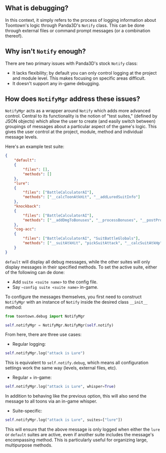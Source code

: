 ## What is debugging?

In this context, it simply refers to the process of logging information about Toontown's logic through Panda3D's `Notify` class. This can be done through external files or command prompt messages (or a combination thereof).

## Why isn't `Notify` enough?

There are two primary issues with Panda3D's stock `Notify` class:

- It lacks flexibility; by default you can only control logging at the project and module level. This makes focusing on specific areas difficult.
- It doesn't support any in-game debugging.

## How does `NotifyMgr` address these issues?

`NotifyMgr` acts as a wrapper around `Notify` which adds more advanced control. Central to its functionality is the notion of "test suites," (defined by JSON objects) which allow the user to create (and easily switch between) groupings of messages about a particular aspect of the game's logic. This gives the user control at the project, module, method and individual message levels.

Here's an example test suite:


```json
{
    "default":
    {
        "files": [],
        "methods": []
    },
    "lure":
    {
        "files": ["BattleCalculatorAI"],
        "methods": ["__calcToonAtkHit", "__addLuredSuitInfo"]
    },
    "knockback":
    {
        "files": ["BattleCalculatorAI"],
        "methods": ["__addDmgToBonuses", "__processBonuses", "__postProcessToonAttacks", "__initRound"]
    },
    "cog-acc":
    {
        "files": ["BattleCalculatorAI", "SuitBattleGlobals"],
        "methods": ["__suitAtkHit", "pickSuitAttack", "__calcSuitAtkHp", "__calcSuitTarget"]
    }
}
```

`default` will display all debug messages, while the other suites will only display messages in their specified methods. To set the active suite, either of the following can de done:

- Add `suite <suite name>` to the config file.
- Say `~config suite <suite name>` in-game.

To configure the messages themselves, you first need to construct `NotifyMgr` with an instance of `Notify` inside the desired class `__init__` method:

```python
from toontown.debug import NotifyMgr

self.notifyMgr = NotifyMgr.NotifyMgr(self.notify)
```

From here, there are three use cases:

- Regular logging:

```python
self.notifyMgr.log("attack is Lure")
```

This is equivalent to `self.notify.debug`, which means all configuration settings work the same way (levels, external files, etc).

- Regular + in-game:

```python
self.notifyMgr.log("attack is Lure", whisper=True)
```

In addition to behaving like the previous option, this will also send the message to all toons via an in-game whisper.

- Suite-specific:

```python
self.notifyMgr.log("attack is Lure", suites=["lure"])
```

This will ensure that the above message is only logged when either the `lure` or `default` suites are active, even if another suite includes the message's encompassing method. This is particularly useful for organizing large, multipurpose methods.
